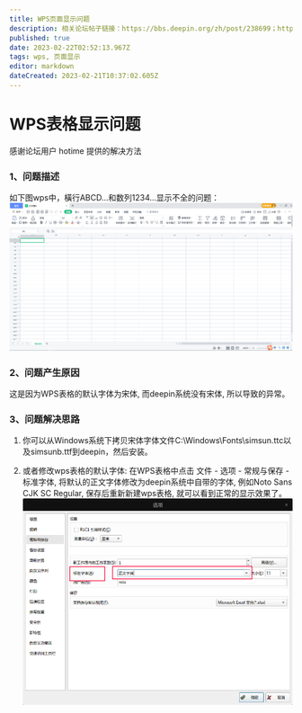 ```yaml
---
title: WPS页面显示问题
description: 相关论坛帖子链接：https://bbs.deepin.org/zh/post/238699；https://bbs.deepin.org/zh/post/240463
published: true
date: 2023-02-22T02:52:13.967Z
tags: wps, 页面显示
editor: markdown
dateCreated: 2023-02-21T10:37:02.605Z
---
```


# WPS表格显示问题
感谢论坛用户 hotime 提供的解决方法
### 1、问题描述
如下图wps中，橫行ABCD...和数列1234...显示不全的问题：
![2022-9-6_84457.png](/2022-9-6_84457.png)
### 2、问题产生原因
这是因为WPS表格的默认字体为宋体, 而deepin系统没有宋体, 所以导致的异常。
### 3、问题解决思路
1. 你可以从Windows系统下拷贝宋体字体文件C:\Windows\Fonts\simsun.ttc以及simsunb.ttf到deepin，然后安装。

2. 或者修改wps表格的默认字体: 在WPS表格中点击 文件 - 选项 - 常规与保存 - 标准字体, 将默认的正文字体修改为deepin系统中自带的字体, 例如Noto Sans CJK SC Regular, 保存后重新新建wps表格, 就可以看到正常的显示效果了。
![2022-9-6_33264.png](/2022-9-6_33264.png)
